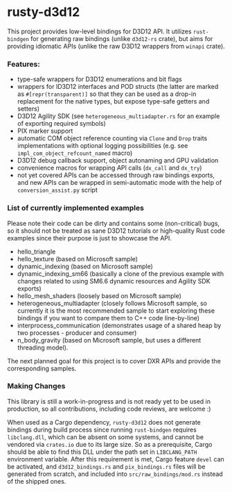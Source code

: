 # rusty-d3d12
This project provides low-level bindings for D3D12 API. It utilizes `rust-bindgen` for generating raw bindings (unlike `d3d12-rs` crate), but aims for providing idiomatic APIs (unlike the raw D3D12 wrappers from `winapi` crate).

### Features:
- type-safe wrappers for D3D12 enumerations and bit flags
- wrappers for ID3D12 interfaces and POD structs (the latter are marked as `#[repr(transparent)]` so that they can be used as a drop-in replacement for the native types, but expose type-safe getters and setters)
- D3D12 Agility SDK (see `heterogeneous_multiadapter.rs` for an example of exporting required symbols)
- PIX marker support
- automatic COM object reference counting via `Clone` and `Drop` traits implementations with optional logging possibilities (e.g. see `impl_com_object_refcount_named` macro)
- D3D12 debug callback support, object autonaming and GPU validation
- convenience macros for wrapping API calls (`dx_call` and `dx_try`)
- not yet covered APIs can be accessed through raw bindings exports, and new APIs can be wrapped in semi-automatic mode with the help of `conversion_assist.py` script

### List of currently implemented examples 
Please note their code can be dirty and contains some (non-critical) bugs, so it should not be treated as sane D3D12 tutorials or high-quality Rust code examples since their purpose is just to showcase the API.

- hello_triangle
- hello_texture (based on Microsoft sample)
- dynamic_indexing (based on Microsoft sample)
- dynamic_indexing_sm66 (basically a clone of the previous example with changes related to using SM6.6 dynamic resources and Agility SDK exports)
- hello_mesh_shaders (loosely based on Microsoft sample)
- heterogeneous_multiadapter (closely follows Microsoft sample, so currently it is the most recommended sample to start exploring these bindings if you want to compare them to C++ code line-by-line)
- interprocess_communication (demonstrates usage of a shared heap by two processes - producer and consumer)
- n_body_gravity (based on Microsoft sample, but uses a different threading model).

The next planned goal for this project is to cover DXR APIs and provide the corresponding samples.

### Making Changes
This library is still a work-in-progress and is not ready yet to be used in production, so all contributions, including code reviews, are welcome :)

When used as a Cargo dependency, `rusty-d3d12` does not generate bindings during build process since running `rust-bindgen` requires `libclang.dll`, which can be absent on some systems, and cannot be vendored via `crates.io` due to its large size. So as a prerequisite, Cargo should be able to find this DLL under the path set in `LIBCLANG_PATH` environment variable. After this requirement is met, Cargo feature `devel` can be activated, and `d3d12_bindings.rs` and `pix_bindings.rs` files will be generated from scratch, and included into `src/raw_bindings/mod.rs` instead of the shipped ones.